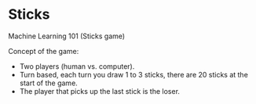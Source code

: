 # Sticks
Machine Learning 101 (Sticks game)

Concept of the game: 
 -	Two players (human vs. computer).
 -	Turn based, each turn you draw 1 to 3 sticks, there are 20 sticks at the start of the game.
 -	The player that picks up the last stick is the loser.



